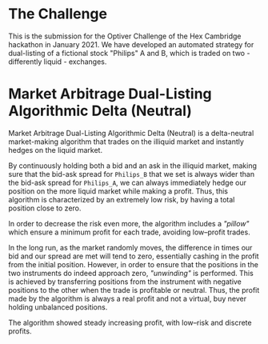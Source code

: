          
# The Challenge

This is the submission for the Optiver Challenge of the Hex Cambridge hackathon in January 2021. 
We have developed an automated strategy for dual-listing of a fictional stock "Philips" A and B,
which is traded on two - differently liquid - exchanges.

# Market Arbitrage Dual-Listing Algorithmic Delta (Neutral) 

Market Arbitrage Dual-Listing Algorithmic Delta (Neutral) is a 
delta-neutral market-making algorithm that trades on the illiquid market and 
instantly hedges on the liquid market.

By continuously holding both a bid and an ask in the illiquid market, making 
sure that the bid-ask spread for `Philips_B` that we set is always wider than the
bid-ask spread for `Philips_A`, we can always immediately hedge our position on 
the more liquid market while making a profit. Thus, this algorithm is characterized
by an extremely low risk, by having a total position close to zero.

In order to decrease the risk even more, the algorithm includes a *"pillow"* 
which ensure a minimum profit for each trade, avoiding low–profit trades.

In the long run, as the market randomly moves, the difference in times our 
bid and our spread are met will tend to zero, essentially cashing in the profit
from the initial position. However, in order to ensure that the positions in the
two instruments do indeed approach zero, *"unwinding"* is performed. This is achieved by
transferring positions from the instrument with negative positions to the other when 
the trade is profitable or neutral. Thus, the profit made by the algorithm is 
always a real profit and not a virtual, buy never holding unbalanced positions.

The algorithm showed steady increasing profit, with low–risk and discrete profits. 
